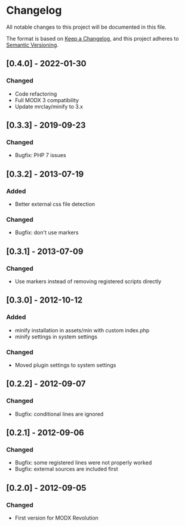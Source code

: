 # Changelog

All notable changes to this project will be documented in this file.

The format is based on [Keep a Changelog](https://keepachangelog.com/en/1.0.0/),
and this project adheres to [Semantic Versioning](https://semver.org/spec/v2.0.0.html).

## [0.4.0] - 2022-01-30

### Changed

- Code refactoring
- Full MODX 3 compatibility
- Update mrclay/minify to 3.x

## [0.3.3] - 2019-09-23

### Changed

- Bugfix: PHP 7 issues

## [0.3.2] - 2013-07-19

### Added

- Better external css file detection

### Changed

- Bugfix: don't use markers

## [0.3.1] - 2013-07-09 

### Changed

- Use markers instead of removing registered scripts directly

## [0.3.0] - 2012-10-12

### Added

- minify installation in assets/min with custom index.php
- minify settings in system settings

### Changed

- Moved plugin settings to system settings

## [0.2.2] - 2012-09-07 

### Changed

- Bugfix: conditional lines are ignored 

## [0.2.1] - 2012-09-06  

### Changed

- Bugfix: some registered lines were not properly worked
- Bugfix: external sources are included first 

## [0.2.0] - 2012-09-05 

### Changed

- First version for MODX Revolution
